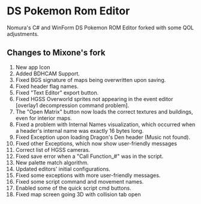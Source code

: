 # DS Pokemon Rom Editor

Nomura's C# and WinForm DS Pokemon ROM Editor forked with some QOL adjustments.

## Changes to Mixone's fork

1. New app Icon
2. Added BDHCAM Support.
3. Fixed BGS signature of maps being overwritten upon saving.
4. Fixed header flag names.
5. Fixed "Text Editor" export button.
6. Fixed HGSS Overworld sprites not appearing in the event editor [overlay1 decompression command problem].
7. The "Open Matrix" button now loads the correct textures and buildings, even for interior maps.
8. Fixed a problem with Internal Names visualization, which occurred when a header's internal name was exactly 16 bytes long.
9. Fixed Exception upon loading Dragon's Den header (Music not found).
10. Fixed other Exceptions, which now show user-friendly messages
11. Correct list of HGSS cameras.
12. Fixed save error when a "Call Function_#" was in the script.
13. New palette match algorithm.
14. Updated editors' initial configurations.
15. Fixed some exceptions with more user-friendly messages.
16. Fixed some script command and movement names.
17. Enabled some of the quick script cmd buttons.
18. Fixed map screen going 3D with collision tab open
